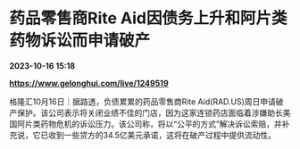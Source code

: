 # 药品零售商Rite Aid因债务上升和阿片类药物诉讼而申请破产

**2023-10-16 15:18**

**https://www.gelonghui.com/live/1249519**

格隆汇10月16日｜据路透，负债累累的药品零售商Rite Aid(RAD.US)周日申请破产保护。该公司表示将关闭业绩不佳的门店，因为这家连锁药店面临着涉嫌助长美国阿片类药物危机的诉讼压力。该公司称，将以“公平的方式”解决诉讼索赔，并补充说，它已收到一些贷方的34.5亿美元承诺，这将在破产过程中提供流动性。